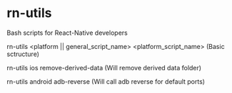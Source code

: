 # rn-utils
Bash scripts for React-Native developers

rn-utils <platform || general_script_name> <platform_script_name>  (Basic sctructure)

rn-utils ios remove-derived-data  (Will remove derived data folder)

rn-utils android adb-reverse  (Will call adb reverse for default ports)
